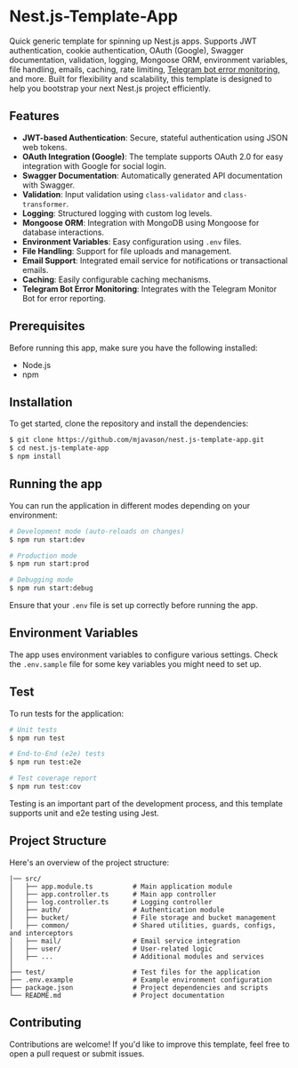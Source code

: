 # Nest.js-Template-App

Quick generic template for spinning up Nest.js apps. Supports JWT authentication, cookie authentication, OAuth (Google), Swagger documentation, validation, logging, Mongoose ORM, environment variables, file handling, emails, caching, rate limiting, [Telegram bot error monitoring](https://github.com/mjavason/Telegram-Monitor-Bot), and more. Built for flexibility and scalability, this template is designed to help you bootstrap your next Nest.js project efficiently.

## Features

- **JWT-based Authentication**: Secure, stateful authentication using JSON web tokens.
- **OAuth Integration (Google)**: The template supports OAuth 2.0 for easy integration with Google for social login.
- **Swagger Documentation**: Automatically generated API documentation with Swagger.
- **Validation**: Input validation using `class-validator` and `class-transformer`.
- **Logging**: Structured logging with custom log levels.
- **Mongoose ORM**: Integration with MongoDB using Mongoose for database interactions.
- **Environment Variables**: Easy configuration using `.env` files.
- **File Handling**: Support for file uploads and management.
- **Email Support**: Integrated email service for notifications or transactional emails.
- **Caching**: Easily configurable caching mechanisms.
- **Telegram Bot Error Monitoring**: Integrates with the Telegram Monitor Bot for error reporting.

## Prerequisites

Before running this app, make sure you have the following installed:

- Node.js
- npm

## Installation

To get started, clone the repository and install the dependencies:

```bash
$ git clone https://github.com/mjavason/nest.js-template-app.git
$ cd nest.js-template-app
$ npm install
```

## Running the app

You can run the application in different modes depending on your environment:

```bash
# Development mode (auto-reloads on changes)
$ npm run start:dev

# Production mode
$ npm run start:prod

# Debugging mode
$ npm run start:debug
```

Ensure that your `.env` file is set up correctly before running the app.

## Environment Variables

The app uses environment variables to configure various settings. Check the `.env.sample` file for some key variables you might need to set up.

## Test

To run tests for the application:

```bash
# Unit tests
$ npm run test

# End-to-End (e2e) tests
$ npm run test:e2e

# Test coverage report
$ npm run test:cov
```

Testing is an important part of the development process, and this template supports unit and e2e testing using Jest.

## Project Structure

Here's an overview of the project structure:

```
|── src/
│   ├── app.module.ts          # Main application module
│   ├── app.controller.ts      # Main app controller
│   ├── log.controller.ts      # Logging controller
│   ├── auth/                  # Authentication module
│   ├── bucket/                # File storage and bucket management
│   ├── common/                # Shared utilities, guards, configs, and interceptors
│   ├── mail/                  # Email service integration
│   ├── user/                  # User-related logic
│   ├── ...                    # Additional modules and services
│
├── test/                      # Test files for the application
├── .env.example               # Example environment configuration
├── package.json               # Project dependencies and scripts
└── README.md                  # Project documentation
```

## Contributing

Contributions are welcome! If you'd like to improve this template, feel free to open a pull request or submit issues.
